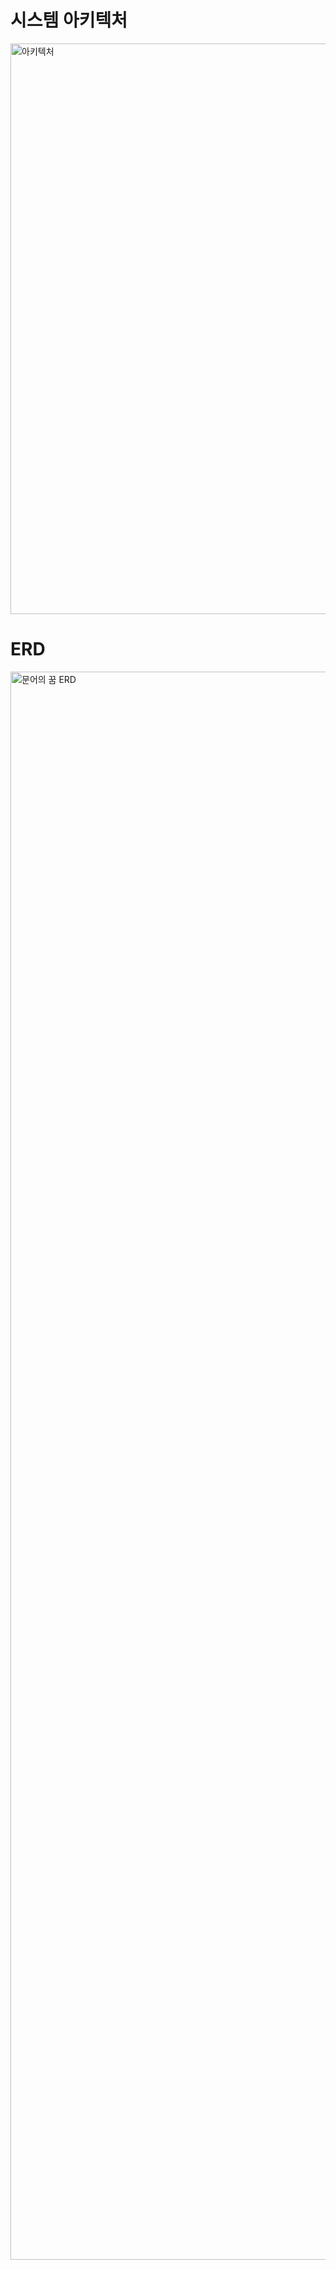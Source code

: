 # 시스템 아키텍처

<img width="913" alt="아키텍처" src="https://user-images.githubusercontent.com/76997735/225782339-7a250753-1e49-4765-ad66-45bd9ce58b86.png">

# ERD
<img width="2541" alt="문어의 꿈 ERD" src="https://user-images.githubusercontent.com/76997735/225782429-1fc47ef0-f8cf-41c5-89f1-73f8f706c23a.png">
